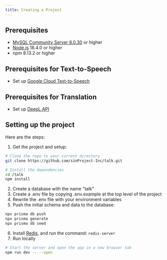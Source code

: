 ```yaml
---
title: Creating a Project
---
```


## Prerequisites

- [MySQL Community Server 8.0.30](https://dev.mysql.com/downloads/mysql/) or higher
- [Node.js](https://nodejs.org/) 18.4.0 or higher
- npm 8.13.2 or higher

## Prerequisites for Text-to-Speech

- Set up [Google Cloud Text-to-Speech](https://cloud.google.com/text-to-speech)

## Prerequisites for Translation

- Set up [DeepL API](https://www.deepl.com/pro-api?cta=header-pro-api/)

## Setting up the project

Here are the steps:

1. Get the project and setup:

```bash
# Clone the repo to your current directory
git clone https://github.com/sinProject-Inc/talk.git

# Install the dependencies
cd /talk
npm install
```

2. Create a database with the name "talk"
3. Create a .env file by copying .env.example at the top level of the project
4. Rewrite the .env file with your environment variables
5. Push the initial schema and data to the database:

```bash
npx prisma db push
npx prisma generate
npx prisma db seed
```

6. Install [Redis](https://redis.io/), and run the command: `redis-server`
7. Run locally

```bash
# Start the server and open the app in a new browser tab
npm run dev -- --open
```
